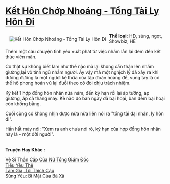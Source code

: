 <a href="https://utruyen.com/ket-hon-chop-nhoang-tong-tai-ly-hon-di/19247/" title="Kết Hôn Chớp Nhoáng - Tổng Tài Ly Hôn Đi"><h1>Kết Hôn Chớp Nhoáng - Tổng Tài Ly Hôn Đi</h1></a><div style="display:table"><img align="right" style="float: left; padding: 10px;" src="https://utruyen.com/images/story/200x260/ket-hon-chop-nhoang-tong-tai-ly-hon-di.jpg" alt="Kết Hôn Chớp Nhoáng - Tổng Tài Ly Hôn Đi"><b>Thể loại:</b> HĐ, sủng, ngọt, Showbiz, HE<p></p>Thêm một câu chuyện tình yêu xuất phát từ việc nhầm lẫn lại đem đến kết thúc viên mãn.<p></p>Cô thật sự không biết làm như thế nào mà lại không cẩn thận lên nhầm giường,lại vô tình ngủ nhầm người. Ấy vậy mà một nghịch lý đã xảy ra khi đường đường là một người kế thừa của tập đoàn hoàng đế, vung tay là có thể hô phong hoán vũ lại đuổi theo cô đòi chịu trách nhiệm.<p></p>Kỳ kết 1 hợp đồng hôn nhân nửa năm, đến kỳ hạn rồi lại áp tường, áp giường, áp cả thang máy. Kẻ nào đó ban ngày đã bại hoại, ban đêm bại hoại còn khồng bằng.<p></p>Cuối cùng cô không nhịn được nữa nữa liền nói ra "tổng tài đại nhân, ly hôn đi".<p></p>Hắn hất mày nói: "Xem ra anh chưa nói rõ, kỳ hạn của hợp đồng hôn nhân này là - một đời người".</div><p><br><b>Truyện Hay Khác :</b></p><a href="https://utruyen.com/ve-si-than-cap-cua-nu-tong-giam-doc/6758/" alt="Vệ Sĩ Thần Cấp Của Nữ Tổng Giám Đốc">Vệ Sĩ Thần Cấp Của Nữ Tổng Giám Đốc</a><br/><a href="https://truyenngontinhay.wordpress.com/2019/10/03/tieu-yeu-the/" alt="Tiểu Yêu Thê">Tiểu Yêu Thê</a><br/><a href="https://github.com/quanluxury/ngontinhhot/tree/master/truyenhay/19156/" alt="Tam Gia, Tôi Thích Cậu">Tam Gia, Tôi Thích Cậu</a><br/><a href="https://github.com/quanluxury/truyenhot/tree/master/truyenhay/17301/" alt="Sủng Yêu: Bí Mật Của Bà Xã">Sủng Yêu: Bí Mật Của Bà Xã</a><br/>